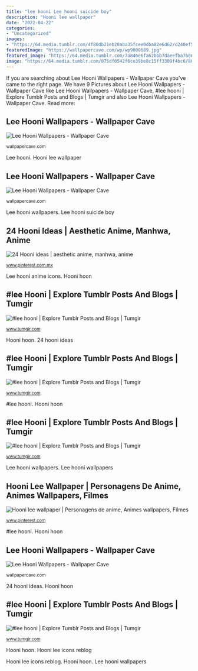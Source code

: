 ```yaml
---
title: "lee hooni Lee hooni suicide boy"
description: "Hooni lee wallpaper"
date: "2022-04-22"
categories:
- "Uncategorized"
images:
- "https://64.media.tumblr.com/4f80db21eb20aba35fcee0dba82e6d62/d240ef53724aace5-b2/s640x960/411db5f31799085ea3f208701621fd66d1f87189.jpg"
featuredImage: "https://wallpapercave.com/wp/wp9000689.jpg"
featured_image: "https://64.media.tumblr.com/7a846e6fa62bbb7daeefba7686ae32d1/e29ea8a93cca03b6-cb/s640x960/945b6b68ec775e3b2b492380a0889c48d94c799a.jpg"
image: "https://64.media.tumblr.com/075df0542f6ce39be8c15ff3309f4bc6/803efd83b2a70b94-d5/s640x960/20a02c598bb9875f8b6fae045840deb51155e3e9.png"
---
```


If you are searching about Lee Hooni Wallpapers - Wallpaper Cave you've came to the right page. We have 9 Pictures about Lee Hooni Wallpapers - Wallpaper Cave like Lee Hooni Wallpapers - Wallpaper Cave, #lee hooni | Explore Tumblr Posts and Blogs | Tumgir and also Lee Hooni Wallpapers - Wallpaper Cave. Read more:

## Lee Hooni Wallpapers - Wallpaper Cave

![Lee Hooni Wallpapers - Wallpaper Cave](https://wallpapercave.com/wp/wp9000689.jpg "Lee hooni wallpapers")

<small>wallpapercave.com</small>

Lee hooni. Hooni lee wallpaper

## Lee Hooni Wallpapers - Wallpaper Cave

![Lee Hooni Wallpapers - Wallpaper Cave](https://wallpapercave.com/wp/wp9000884.jpg "Hooni hoon")

<small>wallpapercave.com</small>

Lee hooni wallpapers. Lee hooni suicide boy

## 24 Hooni Ideas | Aesthetic Anime, Manhwa, Anime

![24 Hooni ideas | aesthetic anime, manhwa, anime](https://i.pinimg.com/474x/dd/d7/7e/ddd77e1b6a8badc3b49e665429935a71.jpg "#lee hooni")

<small>www.pinterest.com.mx</small>

Lee hooni anime icons. Hooni hoon

## #lee Hooni | Explore Tumblr Posts And Blogs | Tumgir

![#lee hooni | Explore Tumblr Posts and Blogs | Tumgir](https://64.media.tumblr.com/075df0542f6ce39be8c15ff3309f4bc6/803efd83b2a70b94-d5/s640x960/20a02c598bb9875f8b6fae045840deb51155e3e9.png "Lee hooni suicide boy")

<small>www.tumgir.com</small>

Hooni hoon. 24 hooni ideas

## #lee Hooni | Explore Tumblr Posts And Blogs | Tumgir

![#lee hooni | Explore Tumblr Posts and Blogs | Tumgir](https://64.media.tumblr.com/7a846e6fa62bbb7daeefba7686ae32d1/e29ea8a93cca03b6-cb/s640x960/945b6b68ec775e3b2b492380a0889c48d94c799a.jpg "Hooni hoon")

<small>www.tumgir.com</small>

#lee hooni. Hooni hoon

## #lee Hooni | Explore Tumblr Posts And Blogs | Tumgir

![#lee hooni | Explore Tumblr Posts and Blogs | Tumgir](https://64.media.tumblr.com/4b32fac294596066a7f30c4d0990af31/8cdef9d5cda5accd-bb/s640x960/5414ea26aecc65c539f0261a365a934fb188923e.jpg "#lee hooni")

<small>www.tumgir.com</small>

Lee hooni wallpapers. Lee hooni wallpapers

## Hooni Lee Wallpaper | Personagens De Anime, Animes Wallpapers, Filmes

![Hooni lee wallpaper | Personagens de anime, Animes wallpapers, Filmes](https://i.pinimg.com/736x/ee/70/ab/ee70abe598c2d8b57c4f7397468e138a.jpg "Hooni hoon")

<small>www.pinterest.com</small>

#lee hooni. Hooni hoon

## Lee Hooni Wallpapers - Wallpaper Cave

![Lee Hooni Wallpapers - Wallpaper Cave](https://wallpapercave.com/wp/wp9000680.jpg "Lee hooni")

<small>wallpapercave.com</small>

24 hooni ideas. Hooni hoon

## #lee Hooni | Explore Tumblr Posts And Blogs | Tumgir

![#lee hooni | Explore Tumblr Posts and Blogs | Tumgir](https://64.media.tumblr.com/4f80db21eb20aba35fcee0dba82e6d62/d240ef53724aace5-b2/s640x960/411db5f31799085ea3f208701621fd66d1f87189.jpg "#lee hooni")

<small>www.tumgir.com</small>

Hooni hoon. Hooni lee icons reblog

Hooni lee icons reblog. Hooni hoon. Lee hooni wallpapers
